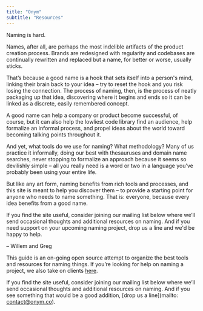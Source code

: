 ```yaml
---
title: "Onym"
subtitle: "Resources"
---
```


Naming is hard. 

Names, after all, are perhaps the most
indelible artifacts of the product creation process. Brands
are redesigned with regularity and codebases are
continually rewritten and replaced but a name,
for better or worse, usually sticks.

That’s because a good name is a hook that sets itself into a person's mind,
linking their brain back to your idea – try to reset the hook and you
risk losing the connection. The process of naming, then, is the process
of neatly packaging up that idea, discovering where it begins and ends 
so it can be linked as a discrete, easily remembered concept.

A good name can help a company or product become successful, of
course, but it can also help the lowliest code library find an
audience, help formalize an informal process, and propel
ideas about the world toward becoming talking points throughout it.

And yet, what tools do we use for naming? What methodology? Many
of us practice it informally, doing our best with thesauruses and
domain name searches, never stopping to formalize an approach because
it seems so devilishly simple – all you really need is a word or two
in a language you’ve probably been using your entire life.

But like any art form, naming benefits from rich tools and
processes, and this site is meant to help you discover them – to
provide a starting point for anyone who needs to name
something. That is: everyone, because every idea benefits from a good
name.

If you find the site useful, consider joining our mailing list below
where we’ll send occasional thoughts and additional
resources on naming. And if you need support on your upcoming naming
project, drop us a line and we'd be happy to help.

– Willem and Greg

This guide is an on-going open source attempt to organize the best
tools and resources for naming things. If you’re looking for help on
naming a project, we also take on clients [here](https://onym.co).

If you find the site useful, consider joining our mailing list below
where we’ll send occasional thoughts and additional resources on
naming. And if you see something that would be a good addition, [drop us a
line](mailto: contact@onym.co).
